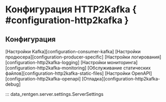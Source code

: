 # Конфигурация HTTP2Kafka { #configuration-http2kafka }

## Конфигурация

[Настройки Kafka][configuration-consumer-kafka]
[Настройки продюсера][configuration-producer-specific]
[Настройки логирования][configuration-http2kafka-logging]
[Настройки мониторинга][configuration-http2kafka-monitoring]
[Обслуживание статических файлов][configuration-http2kafka-static-files]
[Настройки OpenAPI][configuration-http2kafka-openapi]
[Отладка][configuration-http2kafka-debug]

<!-- TODO: Проверить место -->
<!-- ::: data_rentgen.http2kafka.settings.Http2KafkaApplicationSettings -->

::: data_rentgen.server.settings.ServerSettings
